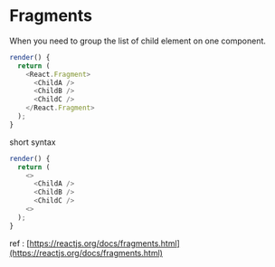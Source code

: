 # Fragments 

When you need to group the list of child element on one component. 
```js
render() {
  return (
    <React.Fragment>
      <ChildA />
      <ChildB />
      <ChildC />
    </React.Fragment>
  );
}
```
short syntax
```js
render() {
  return (
    <>
      <ChildA />
      <ChildB />
      <ChildC />
    <>
  );
}
```

ref : [https://reactjs.org/docs/fragments.html](https://reactjs.org/docs/fragments.html) 
